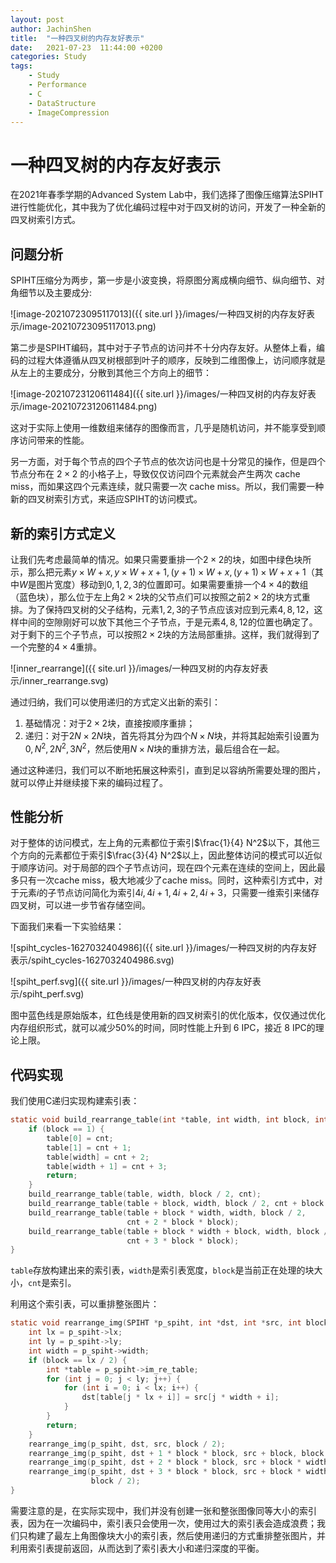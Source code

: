 ```yaml
---
layout: post
author: JachinShen
title:  "一种四叉树的内存友好表示"
date:   2021-07-23  11:44:00 +0200
categories: Study
tags: 
    - Study
    - Performance
    - C
    - DataStructure
    - ImageCompression
---
```


# 一种四叉树的内存友好表示

在2021年春季学期的Advanced System Lab中，我们选择了图像压缩算法SPIHT进行性能优化，其中我为了优化编码过程中对于四叉树的访问，开发了一种全新的四叉树索引方式。

## 问题分析

SPIHT压缩分为两步，第一步是小波变换，将原图分离成横向细节、纵向细节、对角细节以及主要成分:

![image-20210723095117013]({{ site.url }}/images/一种四叉树的内存友好表示/image-20210723095117013.png)

第二步是SPIHT编码，其中对于子节点的访问并不十分内存友好。从整体上看，编码的过程大体遵循从四叉树根部到叶子的顺序，反映到二维图像上，访问顺序就是从左上的主要成分，分散到其他三个方向上的细节：

![image-20210723120611484]({{ site.url }}/images/一种四叉树的内存友好表示/image-20210723120611484.png)

这对于实际上使用一维数组来储存的图像而言，几乎是随机访问，并不能享受到顺序访问带来的性能。

另一方面，对于每个节点的四个子节点的依次访问也是十分常见的操作，但是四个节点分布在 $2 \times 2$ 的小格子上，导致仅仅访问四个元素就会产生两次 cache miss，而如果这四个元素连续，就只需要一次 cache miss。所以，我们需要一种新的四叉树索引方式，来适应SPIHT的访问模式。

## 新的索引方式定义

让我们先考虑最简单的情况。如果只需要重排一个$2 \times 2$的块，如图中绿色块所示，那么把元素$y\times W+x, y\times W+x+1, (y+1)\times W +x, (y+1)\times W+x+1$（其中$W$是图片宽度）移动到$0,1,2,3$的位置即可。如果需要重排一个$4 \times 4$的数组（蓝色块），那么位于左上角$2 \times 2$块的父节点们可以按照之前$2\times 2$的块方式重排。为了保持四叉树的父子结构，元素$1,2,3$的子节点应该对应到元素$4,8,12$，这样中间的空隙刚好可以放下其他三个子节点，于是元素$4,8,12$的位置也确定了。对于剩下的三个子节点，可以按照$2 \times 2$块的方法局部重排。这样，我们就得到了一个完整的$4 \times 4$重排。

![inner_rearrange]({{ site.url }}/images/一种四叉树的内存友好表示/inner_rearrange.svg)

通过归纳，我们可以使用递归的方式定义出新的索引：

1. 基础情况：对于$2 \times 2$块，直接按顺序重排；
2. 递归：对于$2N \times 2N$块，首先将其分为四个$N \times N$块，并将其起始索引设置为$0, N^2, 2N^2, 3N^2$，然后使用$N \times N$块的重排方法，最后组合在一起。

通过这种递归，我们可以不断地拓展这种索引，直到足以容纳所需要处理的图片，就可以停止并继续接下来的编码过程了。

## 性能分析

对于整体的访问模式，左上角的元素都位于索引$\frac{1}{4} N^2$以下，其他三个方向的元素都位于索引$\frac{3}{4} N^2$以上，因此整体访问的模式可以近似于顺序访问。对于局部的四个子节点访问，现在四个元素在连续的空间上，因此最多只有一次cache miss，极大地减少了cache miss。同时，这种索引方式中，对于元素$i$的子节点访问简化为索引$4i,4i+1,4i+2,4i+3$，只需要一维索引来储存四叉树，可以进一步节省存储空间。

下面我们来看一下实验结果：

![spiht_cycles-1627032404986]({{ site.url }}/images/一种四叉树的内存友好表示/spiht_cycles-1627032404986.svg)

![spiht_perf.svg]({{ site.url }}/images/一种四叉树的内存友好表示/spiht_perf.svg)

图中蓝色线是原始版本，红色线是使用新的四叉树索引的优化版本，仅仅通过优化内存组织形式，就可以减少50%的时间，同时性能上升到 6 IPC，接近 8 IPC的理论上限。

## 代码实现

我们使用C递归实现构建索引表：

```c
static void build_rearrange_table(int *table, int width, int block, int cnt) {
    if (block == 1) {
        table[0] = cnt;
        table[1] = cnt + 1;
        table[width] = cnt + 2;
        table[width + 1] = cnt + 3;
        return;
    }
    build_rearrange_table(table, width, block / 2, cnt);
    build_rearrange_table(table + block, width, block / 2, cnt + block * block);
    build_rearrange_table(table + block * width, width, block / 2,
                          cnt + 2 * block * block);
    build_rearrange_table(table + block * width + block, width, block / 2,
                          cnt + 3 * block * block);
}
```

`table`存放构建出来的索引表，`width`是索引表宽度，`block`是当前正在处理的块大小，`cnt`是索引。

利用这个索引表，可以重排整张图片：

```c
static void rearrange_img(SPIHT *p_spiht, int *dst, int *src, int block) {
    int lx = p_spiht->lx;
    int ly = p_spiht->ly;
    int width = p_spiht->width;
    if (block == lx / 2) {
        int *table = p_spiht->im_re_table;
        for (int j = 0; j < ly; j++) {
            for (int i = 0; i < lx; i++) {
                dst[table[j * lx + i]] = src[j * width + i];
            }
        }
        return;
    }
    rearrange_img(p_spiht, dst, src, block / 2);
    rearrange_img(p_spiht, dst + 1 * block * block, src + block, block / 2);
    rearrange_img(p_spiht, dst + 2 * block * block, src + block * width, block / 2);
    rearrange_img(p_spiht, dst + 3 * block * block, src + block * width + block,
                  block / 2);
}
```

需要注意的是，在实际实现中，我们并没有创建一张和整张图像同等大小的索引表，因为在一次编码中，索引表只会使用一次，使用过大的索引表会造成浪费；我们只构建了最左上角图像块大小的索引表，然后使用递归的方式重排整张图片，并利用索引表提前返回，从而达到了索引表大小和递归深度的平衡。
